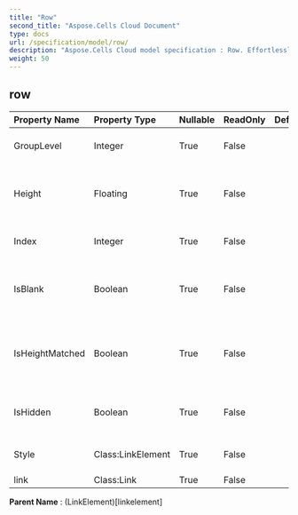 ```yaml
---
title: "Row"
second_title: "Aspose.Cells Cloud Document"
type: docs
url: /specification/model/row/
description: "Aspose.Cells Cloud model specification : Row. Effortlessly handle Excel and other spreadsheet documents with features like opening, generating, editing, splitting, merging, comparing, and converting."
weight: 50
---
```


## **row**

 

| Property Name | Property Type | Nullable |  ReadOnly | DefaultValue | Description | 
| :- | :- | :- |:- |  :- | :- |
| GroupLevel | Integer | True |  False |  | Gets the group level of the row. |  
| Height | Floating | True |  False |  | Gets and sets the row height in unit of Points. |  
| Index | Integer | True |  False |  | Gets the index of this row. |  
| IsBlank | Boolean | True |  False |  | Indicates whether the row contains any data |  
| IsHeightMatched | Boolean | True |  False |  | Indicates that row height and default font height matches. |  
| IsHidden | Boolean | True |  False |  | Indicates whether the row is hidden. |  
| Style | Class:LinkElement | True |  False |  | Represents the style of this row. |  
| link | Class:Link | True |  False |  |  |  

**Parent Name** : (LinkElement)[linkelement]

